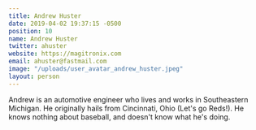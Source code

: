 ```yaml
---
title: Andrew Huster
date: 2019-04-02 19:37:15 -0500
position: 10
name: Andrew Huster
twitter: ahuster
website: https://magitronix.com
email: ahuster@fastmail.com
image: "/uploads/user_avatar_andrew_huster.jpeg"
layout: person
---
```


Andrew is an automotive engineer who lives and works in Southeastern Michigan. He originally hails from Cincinnati, Ohio (Let's go Reds!). He knows nothing about baseball, and doesn't know what he's doing.
